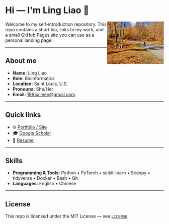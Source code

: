 # Hi — I'm Ling Liao 👋

<img src="photo.JPG" alt="Ling Liao" width="180" align="right" />

Welcome to my self-introduction repository. This repo contains a short bio, links to my work, and a small GitHub Pages site you can use as a personal landing page.

---

## About me
- **Name:** Ling Liao  
- **Role:** Bioinformatics  
- **Location:** Saint Louis, U.S.  
- **Pronouns:** She/Her  
- **Email:** [1995aileen@gmail.com](mailto:1995aileen@gmail.com)  

---

## Quick links
- 🌐 [Portfolio / Site](https://lingliao.github.io/)  
- 🎓 [Google Scholar](https://scholar.google.com/citations?user=I6BAcyIAAAAJ&hl=en)  
- 📄 [Resume](https://github.com/lingliao/lingliao.github.io/blob/main/CV_LL_09_2025.pdf)  

---

## Skills
- **Programming & Tools:** Python • PyTorch • scikit-learn • Scanpy • tidyverse • Docker • Bash • Git  
- **Languages:** English • Chinese  

---

## License
This repo is licensed under the MIT License — see [`LICENSE`](LICENSE).
